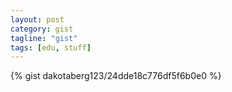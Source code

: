 ```yaml
---
layout: post
category: gist
tagline: "gist"
tags: [edu, stuff]
---
```


{% gist dakotaberg123/24dde18c776df5f6b0e0 %}

